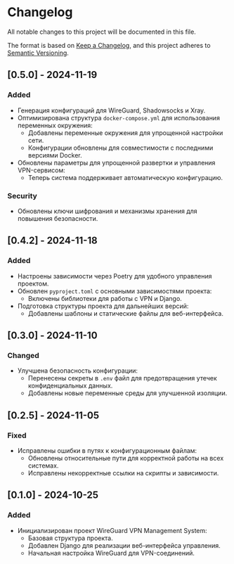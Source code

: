 # Changelog

All notable changes to this project will be documented in this file.

The format is based on [Keep a Changelog](https://keepachangelog.com/en/1.0.0/),
and this project adheres to [Semantic Versioning](https://semver.org/spec/v2.0.0.html).

## [0.5.0] - 2024-11-19
### Added
- Генерация конфигураций для WireGuard, Shadowsocks и Xray.
- Оптимизирована структура `docker-compose.yml` для использования переменных окружения:
  - Добавлены переменные окружения для упрощенной настройки сети.
  - Конфигурации обновлены для совместимости с последними версиями Docker.
- Обновлены параметры для упрощенной развертки и управления VPN-сервисом:
  - Теперь система поддерживает автоматическую конфигурацию.

### Security
- Обновлены ключи шифрования и механизмы хранения для повышения безопасности.

## [0.4.2] - 2024-11-18
### Added
- Настроены зависимости через Poetry для удобного управления проектом.
- Обновлен `pyproject.toml` с основными зависимостями проекта:
  - Включены библиотеки для работы с VPN и Django.
- Подготовка структуры проекта для дальнейших версий:
  - Добавлены шаблоны и статические файлы для веб-интерфейса.

## [0.3.0] - 2024-11-10
### Changed
- Улучшена безопасность конфигурации:
  - Перенесены секреты в `.env` файл для предотвращения утечек конфиденциальных данных.
  - Добавлены новые переменные среды для улучшенной изоляции.

## [0.2.5] - 2024-11-05
### Fixed
- Исправлены ошибки в путях к конфигурационным файлам:
  - Обновлены относительные пути для корректной работы на всех системах.
  - Исправлены некорректные ссылки на скрипты и зависимости.

## [0.1.0] - 2024-10-25
### Added
- Инициализирован проект WireGuard VPN Management System:
  - Базовая структура проекта.
  - Добавлен Django для реализации веб-интерфейса управления.
  - Начальная настройка WireGuard для VPN-соединений.

